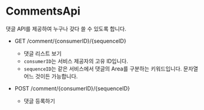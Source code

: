 # CommentsApi
댓글 API를 제공하여 누구나 갖다 쓸 수 있도록 합니다.


- GET /comment/{consumerID}/{sequenceID}
  - 댓글 리스트 보기
  - `consumerID`는 서비스 제공자의 고유 ID입니다.
  - `sequenceID`는 같은 서비스에서 댓글의 Area를 구분하는 키워드입니다. 문자열 어느 것이든 가능합니다.

- POST /comment/{consumerID}/{sequenceID}
  - 댓글 등록하기
